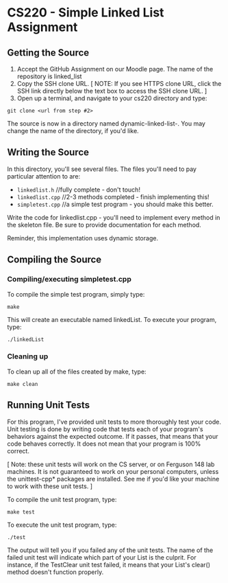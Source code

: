 # CS220 - Simple Linked List Assignment

## Getting the Source

1. Accept the GitHub Assignment on our Moodle page. The name of the repository is linked_list
2. Copy the SSH clone URL. [ NOTE: If you see HTTPS clone URL, click the SSH link directly below the text box to access the SSH clone URL. ]
3. Open up a terminal, and navigate to your cs220 directory and type:

`git clone <url from step #2>`

The source is now in a directory named dynamic-linked-list-<username>. You may change the name of the directory, if you'd like.


## Writing the Source

In this directory, you'll see several files. The files you'll need to pay particular attention to are:

* `linkedlist.h` //fully complete - don't touch!
* `linkedlist.cpp` //2-3 methods completed - finish implementing this!
* `simpletest.cpp` //a simple test program - you should make this better.

Write the code for linkedlist.cpp - you'll need to implement every method in the skeleton file. Be sure to provide documentation for each method.

Reminder, this implementation uses dynamic storage.

## Compiling the Source

### Compiling/executing simpletest.cpp

To compile the simple test program, simply type:

`make`

This will create an executable named linkedList. To execute your program, type:

`./linkedList`

### Cleaning up

To clean up all of the files created by make, type:

`make clean`

## Running Unit Tests

For this program, I've provided unit tests to more thoroughly test your code. Unit testing is done by writing code that tests each of your program's behaviors against the expected outcome. If it passes, that means that your code behaves correctly. It does not mean that your program is 100% correct.

[ Note: these unit tests will work on the CS server, or on Ferguson 148 lab machines. It is not guaranteed to work on your personal computers, unless the unittest-cpp* packages are installed. See me if you'd like your machine to work with these unit tests. ]

To compile the unit test program, type:

`make test`

To execute the unit test program, type:

`./test`

The output will tell you if you failed any of the unit tests. The name of the failed unit test will indicate which part of your List is the culprit. For instance, if the TestClear unit test failed, it means that your List's clear() method doesn't function properly. 
